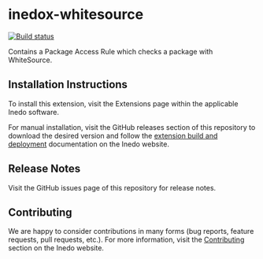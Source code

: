 # inedox-whitesource

[![Build status](https://buildmaster.inedo.com/api/ci-badges/image?API_Key=badges&$ApplicationId=19)](https://buildmaster.inedo.com/api/ci-badges/link?API_Key=badges&$ApplicationId=19)

Contains a Package Access Rule which checks a package with WhiteSource.

## Installation Instructions

To install this extension, visit the Extensions page within the applicable Inedo software.

For manual installation, visit the GitHub releases section of this repository to download the desired version and follow the [extension build and deployment](https://inedo.com/support/documentation/various/inedo-sdk/creating#building-deploying) documentation on the Inedo website.

## Release Notes

Visit the GitHub issues page of this repository for release notes.

## Contributing

We are happy to consider contributions in many forms (bug reports, feature requests, pull requests, etc.). For more information, visit the [Contributing](https://inedo.com/open/contributing) section on the Inedo website.
